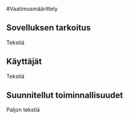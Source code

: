#Vaatimusmäärittely

## Sovelluksen tarkoitus

Tekstiä

## Käyttäjät

Tekstiä

## Suunnitellut toiminnallisuudet

Paljon tekstiä
